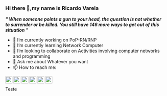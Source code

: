 ### Hi there 👋,my name is Ricardo Varela

<b><i>" When someone points a gun to your head, the question is not whether to surrender or be killed. You still have 146 more ways to get out of this situation "</b></i>

- 🔭 I’m currently working on PoP-RN/RNP
- 🌱 I’m currently learning Network Computer
- 👯 I’m looking to collaborate on Activities involving computer networks and programming
- 💬 Ask me about Whatever you want
- 📫 How to reach me:


<a href="https://discord.gg/XTW52Kt">
  <img align="left" alt="Ricardo's Discord" width="22px" src="https://cdn.jsdelivr.net/npm/simple-icons@v3/icons/discord.svg" />
</a>
<a href="https://twitter.com/ricardomvv">
  <img align="left" alt="Ricardo Varela | Twitter" width="22px" src="https://cdn.jsdelivr.net/npm/simple-icons@v3/icons/twitter.svg" />
</a>
<a href="https://www.linkedin.com/in/ricardomvv/">
  <img align="left" alt="Ricardo's LinkdeIN" width="22px" src="https://cdn.jsdelivr.net/npm/simple-icons@v3/icons/linkedin.svg" />
</a>
<a href="https://t.me/abhisheknaiidu">
  <img align="left" alt="Ricardo's Telegram" width="22px" src="https://cdn.jsdelivr.net/npm/simple-icons@v3/icons/telegram.svg" />
</a>
<a href="https://www.instagram.com/ricardomvv_/">
  <img align="left" alt="Ricardo's Instagram" width="22px" src="https://cdn.jsdelivr.net/npm/simple-icons@v3/icons/instagram.svg" />
</a>
<a href="https://www.reddit.com/user/geekyabhi/">
  <img align="left" alt="Ricardo's Reddit" width="22px" src="https://cdn.jsdelivr.net/npm/simple-icons@v3/icons/reddit.svg" />
</a>

<br />

Teste
